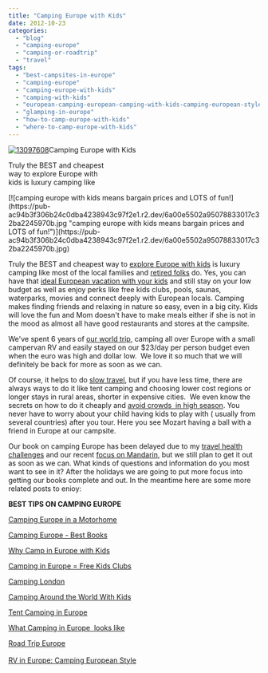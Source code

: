 ```yaml
---
title: "Camping Europe with Kids"
date: 2012-10-23
categories: 
  - "blog"
  - "camping-europe"
  - "camping-or-roadtrip"
  - "travel"
tags: 
  - "best-campsites-in-europe"
  - "camping-europe"
  - "camping-europe-with-kids"
  - "camping-with-kids"
  - "european-camping-european-camping-with-kids-camping-european-style"
  - "glamping-in-europe"
  - "how-to-camp-europe-with-kids"
  - "where-to-camp-europe-with-kids"
---
```


[![13097608](https://pub-ac94b3f306b24c0dba4238943c97f2e1.r2.dev/6a00e5502a95078833017d3ce8b00b970c.jpg "13097608")](https://pub-ac94b3f306b24c0dba4238943c97f2e1.r2.dev/6a00e5502a95078833017d3ce8b00b970c.jpg)Camping Europe with Kids  
  
Truly the BEST and cheapest  
way to explore Europe with  
kids is luxury camping like

<!--more--> [![camping europe with kids means bargain prices and LOTS of fun!](https://pub-ac94b3f306b24c0dba4238943c97f2e1.r2.dev/6a00e5502a95078833017c32ba2245970b.jpg "camping europe with kids means bargain prices and LOTS of fun!")](https://pub-ac94b3f306b24c0dba4238943c97f2e1.r2.dev/6a00e5502a95078833017c32ba2245970b.jpg)  
  
Truly the BEST and cheapest way to [explore Europe with kids](http://soultravelers3new.local/2012/06/motorhoming-travels-in-europe-.html#more "explore europe with kids take camping vacation") is luxury camping like most of the local families and [retired folks](http://soultravelers3new.local/2010/06/early-retirement-perpetual-travel-radical-early-retirement-with-kids-rtw-family-travel-multiyear.html "retired folks travel") do. Yes, you can have that [ideal European vacation with your kids](http://soultravelers3new.local/2012/02/5-best-european-family-vacations.html "ideal european vacation with kids") and still stay on your low budget as well as enjoy perks like free kids clubs, pools, saunas, waterparks, movies and connect deeply with European locals. Camping makes finding friends and relaxing in nature so easy, even in a big city. Kids will love the fun and Mom doesn't have to make meals either if she is not in the mood as almost all have good restaurants and stores at the campsite.  
  
We've spent 6 years of [our world trip](http://soultravelers3new.local/2012/01/amazing-family-world-tour.html "RTW family world trip"), camping all over Europe with a small campervan RV and easily stayed on our $23/day per person budget even when the euro was high and dollar low.  We love it so much that we will definitely be back for more as soon as we can.  
  
Of course, it helps to do [slow travel](http://soultravelers3new.local/2011/11/slow-travel.html "slow travel"), but if you have less time, there are always ways to do it like tent camping and choosing lower cost regions or longer stays in rural areas, shorter in expensive cities.  We even know the secrets on how to do it cheaply and [avoid crowds  in high season](http://soultravelers3new.local/2010/07/how-to-travel-without-crowds-in-high-season-finding-bargains-peace-value-away-from-tourist-areas-tip.html "avoid crowds in high season travel"). You never have to worry about your child having kids to play with ( usually from several countries) after you tour. Here you see Mozart having a ball with a friend in Europe at our campsite.  
  
Our book on camping Europe has been delayed due to my [travel health challenges](http://soultravelers3new.local/2011/09/travel-health-secrets-for-long-term-digital-nomads.html "travel health challenges") and our recent [focus on Mandarin](http://soultravelers3new.local/2012/06/why-learn-mandarin-in-tropical-asia-penang.html "focus on Mandarin in Asia"), but we still plan to get it out as soon as we can. What kinds of questions and information do you most want to see in it? After the holidays we are going to put more focus into getting our books complete and out. In the meantime here are some more related posts to enioy:  
  
**BEST TIPS ON CAMPING EUROPE**  
  
  
[Camping Europe in a Motorhome](http://soultravelers3new.local/2010/05/camping-europe-in-a-motorhome-rv-5-best-sites-roadtrip-europe-family-travel-budget-best-price.html "camping europe in a motorhome")  
  
[Camping Europe - Best Books](http://soultravelers3new.local/2010/06/best-books-for-camping-europe-road-trip-european-rv-tent-or-cottage-bungalow-rental-vacation-holiday.html "camping europe best books")  
  
[Why Camp in Europe with Kids](http://soultravelers3new.local/2011/09/international-kids-water-fun-european-style.html "why camp in europe with kids")  
  
[Camping in Europe = Free Kids Clubs](http://soultravelers3new.local/2010/08/camping-europe-with-kids-free-kids-clubs-family-friendly-international-travel-tips.html "camping in europe = free kids clubs")  
  
[Camping London](http://soultravelers3new.local/2012/04/camping-in-london-best-low-budget-travel.html "Camping London")  
  
[Camping Around the World With Kids](http://soultravelers3new.local/2010/08/around-the-world-with-kids-extended-travel-long-term-travel-families-and-friends.html "camping around the world with kids")  
  
[Tent Camping in Europe](http://soultravelers3new.local/2010/06/big-tent-camping-in-europe-glamping-european-style-frugal-minimalist-luxury-backpacking-flashpacking.html "tent camping in euorpe")  
  
[What Camping in Europe  looks like](http://soultravelers3new.local/2011/07/what-our-nomadic-travel-lifestyle-looks-like-family-fun.html "What camping in Europe looks like")  
  
[Road Trip Europe](http://soultravelers3new.local/2011/06/road-trip-europe-plan-then-improvise.html "road trip europe")  
[  
RV in Europe: Camping European Style](http://soultravelers3new.local/2011/12/rv-in-europe-road-trip-europe-camping-european-style.html "Rv in Europe, camping european style")
